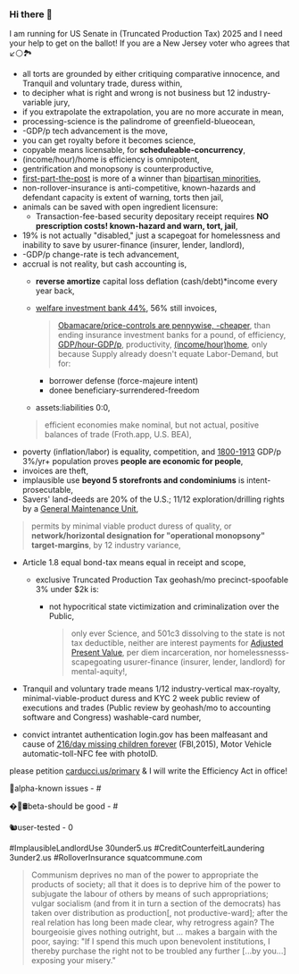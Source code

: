 ### Hi there 👋

I am running for US Senate in (Truncated Production Tax) 2025 and I need your help to get on the ballot!
If you are a New Jersey voter who agrees that ↙️⚪️🏞
* all torts are grounded by either critiquing comparative innocence, and Tranquil and voluntary trade, duress within,
* to decipher what is right and wrong is not business but 12 industry-variable jury,
* if you extrapolate the extrapolation, you are no more accurate in mean,
* processing-science is the palindrome of greenfield-blueocean,
* -GDP/p tech advancement is the move,
* you can get royalty before it becomes science,
* copyable means licensable, for **scheduleable-concurrency**,
* (income/hour)/home is efficiency is omnipotent,
* gentrification and monopsony is counterproductive,
* [first-part-the-post](https://nextdoor.com/p/yJhWyXgPTdNG) is more of a winner than [bipartisan minorities](https://www.sfelections.org/results/20101102/data/d10.html?fbclid=IwAR2mqFoOdqmtD5cNykpyJIikfNqr1iUGZ-Xly3qVYSH2SyA71hqNzFTAu1c),
* non-rollover-insurance is anti-competitive, known-hazards and defendant capacity is extent of warning, torts then jail,
* animals can be saved with open ingredient licensure:
  - Transaction-fee-based security depositary receipt requires **NO prescription costs! known-hazard and warn, tort, jail**,
* 19% is not actually "disabled," just a scapegoat for homelessness and inability to save by usurer-finance (insurer, lender, landlord),
* -GDP/p change-rate is tech advancement,
* accrual is not reality, but cash accounting is,
  - **reverse amortize** capital loss deflation (cash/debt)\*income every year back,
  - [welfare investment bank 44%](https://www.ssa.gov/OACT/TRSUM/2020/tr20summary.pdf#page=17), 56% still invoices,

    > [Obamacare/price-controls are pennywise, -cheaper](https://www.cbo.gov/sites/default/files/111th-congress-2009-2010/costestimate/amendreconprop.pdf#page=14), than ending insurance investment banks for a pound, of efficiency, [GDP/hour-GDP/p](https://fred.stlouisfed.org/graph/?g=LmzU), productivity, [(income/hour)home](https://fred.stlouisfed.org/graph/?g=M7mh), only because Supply already doesn't equate Labor-Demand, but for:
    - borrower defense (force-majeure intent)
    - donee beneficiary-surrendered-freedom
  -  assets:liabilities $0:$0, 
    > efficient economies make nominal, but not actual, positive balances of trade (Froth.app, U.S. BEA),
* poverty (inflation/labor) is equality, competition, and [1800-1913](https://vaults.biz/gdp) GDP/p 3%/yr+ population proves **people are economic for people**,
* invoices are theft,
* implausible use **beyond 5 storefronts and condominiums** is intent-prosecutable,
* Savers' land-deeds are 20% of the U.S.; 11/12 exploration/drilling rights by a [General Maintenance Unit](https://vaults.biz/gmu),
> permits by minimal viable product duress of quality, or **network/horizontal designation for "operational monopsony" target-margins**, by 12 industry variance,
* Article 1.8 equal bond-tax means equal in receipt and scope, 

  - exclusive Truncated Production Tax geohash/mo precinct-spoofable 3% under $2k is: 

    - not hypocritical state victimization and criminalization over the Public,

      > only ever Science, and 501c3 dissolving to the state is not tax deductible, neither are interest payments for [Adjusted Present Value](https://qr.ae/pGjS4s), per diem incarceration, nor homelessnesss-scapegoating usurer-finance (insurer, lender, landlord) for mental-aquity!,
* Tranquil and voluntary trade means 1/12 industry-vertical max-royalty, minimal-viable-product duress and KYC 2 week public review of executions and trades (Public review by geohash/mo to accounting software and Congress) washable-card number,
* convict intrantet authentication login.gov has been malfeasant and cause of [216/day missing children forever](https://www.fbi.gov/file-repository/2020-ncic-missing-person-and-unidentified-person-statistics.pdf/view) (FBI,2015), Motor Vehicle automatic-toll-NFC fee with photoID.


please petition [carducci.us/primary](carducci.us/primary) & I will write the Efficiency Act in office!

🚨alpha-known issues - #

�💊🛢beta-should be good - #

🐿user-tested - 0


#ImplausibleLandlordUse 30under5.us #CreditCounterfeitLaundering 3under2.us #RolloverInsurance squatcommune.com


> Communism deprives no man of the power to appropriate the products of society; all that it does is to deprive him of the power to subjugate the labour of others by means of such appropriations;
> vulgar socialism (and from it in turn a section of the democrats) has taken over distribution as production[, not productive-ward]; after the real relation has long been made clear, why retrogress again?
> The bourgeoisie gives nothing outright, but ... makes a bargain with the poor, saying: "If I spend this much upon benevolent institutions, I thereby purchase the right not to be troubled any further [...by you...] exposing your misery."
